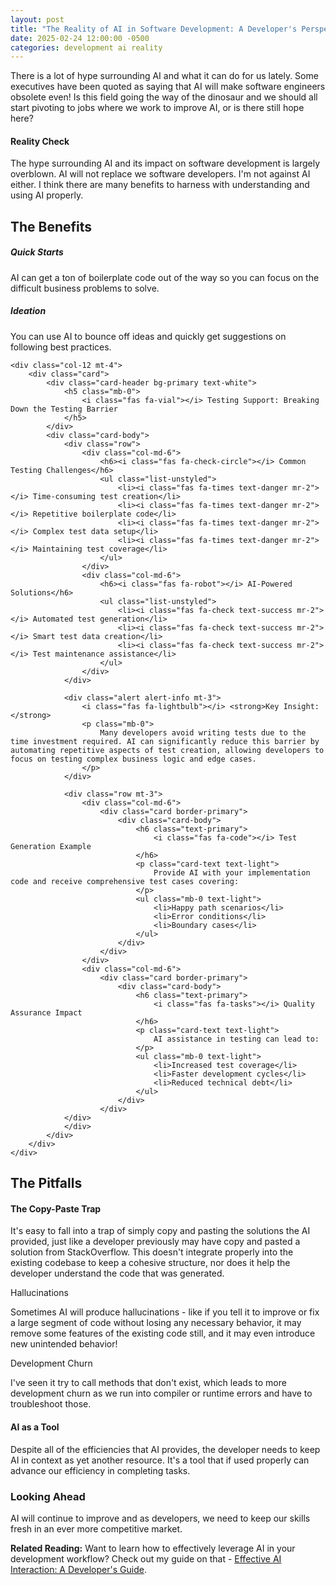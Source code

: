 ```yaml
---
layout: post
title: "The Reality of AI in Software Development: A Developer's Perspective"
date: 2025-02-24 12:00:00 -0500
categories: development ai reality
---
```


<div class="text-center mb-4">
    <i class="fas fa-robot fa-4x text-info"></i>
    <i class="fas fa-question fa-2x mx-3 text-danger"></i>
    <i class="fas fa-laptop-code fa-4x text-success"></i>
</div>

<div class="lead mb-4">
    <p>
        There is a lot of hype surrounding AI and what it can do for us lately. Some executives have been quoted as saying that AI will make software engineers obsolete even! Is this field going the way of the dinosaur and we should all start pivoting to jobs where we work to improve AI, or is there still hope here?
    </p>
</div>

<!--more-->

<div class="card mb-4 border-info">
    <div class="card-body">
        <h4 class="card-title">
            <i class="fas fa-bullhorn"></i> Reality Check
        </h4>
        <p class="card-text">
            The hype surrounding AI and its impact on software development is largely overblown. AI will not replace we software developers. I'm not against AI either. I think there are many benefits to harness with understanding and using AI properly.
        </p>
    </div>
</div>

<h2><i class="fas fa-plus-circle"></i> The Benefits</h2>

<div class="row mb-4">
    <!-- First two cards remain unchanged -->
    <div class="col-md-4">
        <div class="card h-100">
            <div class="card-body">
                <h5 class="card-title">
                    <i class="fas fa-rocket"></i> Quick Starts
                </h5>
                <p class="card-text">
                    AI can get a ton of boilerplate code out of the way so you can focus on the difficult business problems to solve.
                </p>
            </div>
        </div>
    </div>
    <div class="col-md-4">
        <div class="card h-100">
            <div class="card-body">
                <h5 class="card-title">
                    <i class="fas fa-comments"></i> Ideation
                </h5>
                <p class="card-text">
                    You can use AI to bounce off ideas and quickly get suggestions on following best practices.
                </p>
            </div>
        </div>
    </div>

    <div class="col-12 mt-4">
        <div class="card">
            <div class="card-header bg-primary text-white">
                <h5 class="mb-0">
                    <i class="fas fa-vial"></i> Testing Support: Breaking Down the Testing Barrier
                </h5>
            </div>
            <div class="card-body">
                <div class="row">
                    <div class="col-md-6">
                        <h6><i class="fas fa-check-circle"></i> Common Testing Challenges</h6>
                        <ul class="list-unstyled">
                            <li><i class="fas fa-times text-danger mr-2"></i> Time-consuming test creation</li>
                            <li><i class="fas fa-times text-danger mr-2"></i> Repetitive boilerplate code</li>
                            <li><i class="fas fa-times text-danger mr-2"></i> Complex test data setup</li>
                            <li><i class="fas fa-times text-danger mr-2"></i> Maintaining test coverage</li>
                        </ul>
                    </div>
                    <div class="col-md-6">
                        <h6><i class="fas fa-robot"></i> AI-Powered Solutions</h6>
                        <ul class="list-unstyled">
                            <li><i class="fas fa-check text-success mr-2"></i> Automated test generation</li>
                            <li><i class="fas fa-check text-success mr-2"></i> Smart test data creation</li>
                            <li><i class="fas fa-check text-success mr-2"></i> Test maintenance assistance</li>
                        </ul>
                    </div>
                </div>
                
                <div class="alert alert-info mt-3">
                    <i class="fas fa-lightbulb"></i> <strong>Key Insight:</strong>
                    <p class="mb-0">
                        Many developers avoid writing tests due to the time investment required. AI can significantly reduce this barrier by automating repetitive aspects of test creation, allowing developers to focus on testing complex business logic and edge cases.
                    </p>
                </div>

                <div class="row mt-3">
                    <div class="col-md-6">
                        <div class="card border-primary">
                            <div class="card-body">
                                <h6 class="text-primary">
                                    <i class="fas fa-code"></i> Test Generation Example
                                </h6>
                                <p class="card-text text-light">
                                    Provide AI with your implementation code and receive comprehensive test cases covering:
                                </p>
                                <ul class="mb-0 text-light">
                                    <li>Happy path scenarios</li>
                                    <li>Error conditions</li>
                                    <li>Boundary cases</li>
                                </ul>
                            </div>
                        </div>
                    </div>
                    <div class="col-md-6">
                        <div class="card border-primary">
                            <div class="card-body">
                                <h6 class="text-primary">
                                    <i class="fas fa-tasks"></i> Quality Assurance Impact
                                </h6>
                                <p class="card-text text-light">
                                    AI assistance in testing can lead to:
                                </p>
                                <ul class="mb-0 text-light">
                                    <li>Increased test coverage</li>
                                    <li>Faster development cycles</li>
                                    <li>Reduced technical debt</li>
                                </ul>
                            </div>
                        </div>
                </div>
                </div>
            </div>
        </div>
    </div>
</div>

<h2><i class="fas fa-exclamation-triangle"></i> The Pitfalls</h2>

<div class="alert alert-warning" role="alert">
    <h4 class="alert-heading">
        <i class="fas fa-copy"></i> The Copy-Paste Trap
    </h4>
    <p>
        It's easy to fall into a trap of simply copy and pasting the solutions the AI provided, just like a developer previously may have copy and pasted a solution from StackOverflow. This doesn't integrate properly into the existing codebase to keep a cohesive structure, nor does it help the developer understand the code that was generated.
    </p>
</div>

<div class="row mb-4">
    <div class="col-md-6">
        <div class="card h-100">
            <div class="card-header bg-danger text-white">
                <i class="fas fa-random"></i> Hallucinations
            </div>
            <div class="card-body">
                <p class="card-text">
                    Sometimes AI will produce hallucinations - like if you tell it to improve or fix a large segment of code without losing any necessary behavior, it may remove some features of the existing code still, and it may even introduce new unintended behavior!
                </p>
            </div>
        </div>
    </div>
    <div class="col-md-6">
        <div class="card h-100">
            <div class="card-header bg-danger text-white">
                <i class="fas fa-bug"></i> Development Churn
            </div>
            <div class="card-body">
                <p class="card-text">
                    I've seen it try to call methods that don't exist, which leads to more development churn as we run into compiler or runtime errors and have to troubleshoot those.
                </p>
            </div>
        </div>
    </div>
</div>

<div class="alert alert-info mb-4" role="alert">
    <h4 class="alert-heading">
        <i class="fas fa-tools"></i> AI as a Tool
    </h4>
    <p class="mb-0">
        Despite all of the efficiencies that AI provides, the developer needs to keep AI in context as yet another resource. It's a tool that if used properly can advance our efficiency in completing tasks.
    </p>
</div>

<div class="card border-primary conclusion-card mb-4">
    <div class="card-body text-center">
        <h3 class="card-title">
            <i class="fas fa-forward"></i> Looking Ahead
        </h3>
        <p class="card-text lead">
            AI will continue to improve and as developers, we need to keep our skills fresh in an ever more competitive market.
        </p>
    </div>
</div>

<div class="alert alert-info mb-4">
    <i class="fas fa-link"></i> <strong>Related Reading:</strong> 
    Want to learn how to effectively leverage AI in your development workflow? Check out my guide on that -
    <a href="/blog/2025/02/22/effective-ai-interaction/" class="alert-link">Effective AI Interaction: A Developer's Guide</a>.
</div>
